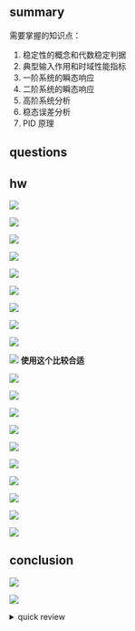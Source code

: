 ## summary

需要掌握的知识点：

1. 稳定性的概念和代数稳定判据
2. 典型输入作用和时域性能指标
3. 一阶系统的瞬态响应
4. 二阶系统的瞬态响应
5. 高阶系统分析
6. 稳态误差分析
7. PID 原理

## questions

## hw

![](assets/00037.svg)

![](hw_pict/1.jpg)

![](hw_pict/2.jpg)

![](hw_pict/3.jpg)

![](hw_pict/4.jpg)

![](assets/00111.svg)

![](hw_pict/5.jpg)

![](hw_pict/6.jpg)

![](hw_pict/7.jpg)

![](bk_pict/2.png) **使用这个比较合适**

![](assets/00122.svg)

![](hw_pict/8.jpg)

![](hw_pict/9.jpg)

![](hw_pict/10.jpg)

![](bk_pict/3.png)

![](assets/00175.svg)

![](hw_pict/11.jpg)

![](hw_pict/12.jpg)

![](hw_pict/13.jpg)

![](hw_pict/14.jpg)

## conclusion

![](assets/00053.svg)

![](bk_pict/1.jpg)

<details><summary>quick review </summary>

![](bk_pict/4.jpg)

![](bk_pict/5.jpg)

![](bk_pict/6.jpg)

![](bk_pict/7.jpg)

![](bk_pict/8.jpg)

![](assets/00102.svg)

</details>
